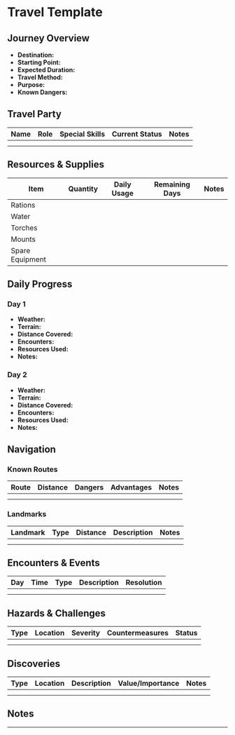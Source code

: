# Travel Template

## Journey Overview

- **Destination:**
- **Starting Point:**
- **Expected Duration:**
- **Travel Method:**
- **Purpose:**
- **Known Dangers:**

## Travel Party

| Name | Role | Special Skills | Current Status | Notes |
| ---- | ---- | -------------- | -------------- | ----- |
|      |      |                |                |       |
|      |      |                |                |       |

## Resources & Supplies

| Item            | Quantity | Daily Usage | Remaining Days | Notes |
| --------------- | -------- | ----------- | -------------- | ----- |
| Rations         |          |             |                |       |
| Water           |          |             |                |       |
| Torches         |          |             |                |       |
| Mounts          |          |             |                |       |
| Spare Equipment |          |             |                |       |

## Daily Progress

### Day 1

- **Weather:**
- **Terrain:**
- **Distance Covered:**
- **Encounters:**
- **Resources Used:**
- **Notes:**

### Day 2

- **Weather:**
- **Terrain:**
- **Distance Covered:**
- **Encounters:**
- **Resources Used:**
- **Notes:**

## Navigation

### Known Routes

| Route | Distance | Dangers | Advantages | Notes |
| ----- | -------- | ------- | ---------- | ----- |
|       |          |         |            |       |
|       |          |         |            |       |

### Landmarks

| Landmark | Type | Distance | Description | Notes |
| -------- | ---- | -------- | ----------- | ----- |
|          |      |          |             |       |
|          |      |          |             |       |

## Encounters & Events

| Day | Time | Type | Description | Resolution |
| --- | ---- | ---- | ----------- | ---------- |
|     |      |      |             |            |
|     |      |      |             |            |

## Hazards & Challenges

| Type | Location | Severity | Countermeasures | Status |
| ---- | -------- | -------- | --------------- | ------ |
|      |          |          |                 |        |
|      |          |          |                 |        |

## Discoveries

| Type | Location | Description | Value/Importance | Notes |
| ---- | -------- | ----------- | ---------------- | ----- |
|      |          |             |                  |       |
|      |          |             |                  |       |

## Notes

---
